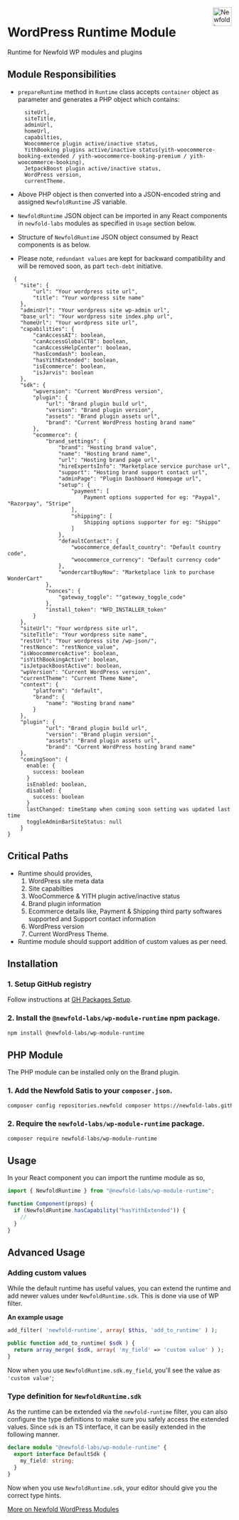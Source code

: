 <a href="https://newfold.com/" target="_blank">
    <img src="https://newfold.com/content/experience-fragments/newfold/site-header/master/_jcr_content/root/header/logo.coreimg.svg/1621395071423/newfold-digital.svg" alt="Newfold Logo" title="Newfold Digital" align="right" 
height="42" />
</a>

# WordPress Runtime Module

Runtime for Newfold WP modules and plugins

## Module Responsibilities

* `prepareRuntime` method in `Runtime` class accepts `container` object as parameter and generates a PHP object which contains:
      
        siteUrl, 
        siteTitle, 
        adminUrl, 
        homeUrl, 
        capabilties, 
        Woocommerce plugin active/inactive status, 
        YithBooking plugins active/inactive status(yith-woocommerce-booking-extended / yith-woocommerce-booking-premium / yith-woocommerce-booking), 
        JetpackBoost plugin active/inactive status, 
        WordPress version, 
        currentTheme.
      
* Above PHP object is then converted into a JSON-encoded string and assigned `NewfoldRuntime` JS variable. 
* `NewfoldRuntime` JSON object can be imported in any React components in `newfold-labs` modules as specified in `Usage` section below. 
* Structure of `NewfoldRuntime` JSON object consumed by React components is as below.
* Please note, `redundant values` are kept for backward compatibility and will be removed soon, as part `tech-debt` initiative.

```
  {
    "site": {
        "url": "Your wordpress site url",
        "title": "Your wordpress site name"
    },
    "adminUrl": "Your wordpress site wp-admin url",
    "base_url": "Your wordpress site index.php url",
    "homeUrl": "Your wordpress site url",
    "capabilities": {
        "canAccessAI": boolean,
        "canAccessGlobalCTB": boolean,
        "canAccessHelpCenter": boolean,
        "hasEcomdash": boolean,
        "hasYithExtended": boolean,
        "isEcommerce": boolean,
        "isJarvis": boolean
    },
    "sdk": {
        "wpversion": "Current WordPress version",
        "plugin": {
            "url": "Brand plugin build url",
            "version": "Brand plugin version",
            "assets": "Brand plugin assets url",
            "brand": "Current WordPress hosting brand name"
        },
        "ecommerce": {
            "brand_settings": {
                "brand": "Hosting brand value",
                "name": "Hosting brand name",
                "url": "Hosting brand page url",
                "hireExpertsInfo": "Marketplace service purchase url",
                "support": "Hosting brand support contact url",
                "adminPage": "Plugin Dashboard Homepage url",
                "setup": {
                    "payment": [
                        Payment options supported for eg: "Paypal", "Razorpay", "Stripe"
                    ],
                    "shipping": [
                        Shipping options supporter for eg: "Shippo"
                    ]
                },
                "defaultContact": {
                    "woocommerce_default_country": "Default country code",
                    "woocommerce_currency": "Default currency code"
                },
                "wondercartBuyNow": "Marketplace link to purchase WonderCart"
            },
            "nonces": {
                "gateway_toggle": ""gateway_toggle_code"
            },
            "install_token": "NFD_INSTALLER_token"
        }
    },
    "siteUrl": "Your wordpress site url",
    "siteTitle": "Your wordpress site name",
    "restUrl": "Your wordpress site /wp-json/",
    "restNonce": "restNonce_value",
    "isWoocommerceActive": boolean,
    "isYithBookingActive": boolean,
    "isJetpackBoostActive": boolean,
    "wpVersion": "Current WordPress version",
    "currentTheme": "Current Theme Name",
    "context": {
        "platform": "default",
        "brand": {
            "name": "Hosting brand name"
        }
    },
    "plugin": {
            "url": "Brand plugin build url",
            "version": "Brand plugin version",
            "assets": "Brand plugin assets url",
            "brand": "Current WordPress hosting brand name"
    },
    "comingSoon": {
      enable: {
        success: boolean
      }  
      isEnabled: boolean,
      disabled: {
        success: boolean
      }
      lastChanged: timeStamp when coming soon setting was updated last time
      toggleAdminBarSiteStatus: null
    }
}
```

## Critical Paths

* Runtime should provides, 
    1. WordPress site meta data
    2. Site capabilties
    3. WooCommerce & YITH plugin active/inactive status
    4. Brand plugin information 
    5. Ecommerce details like, Payment & Shipping third party softwares supported and Support contact information
    6. WordPress version 
    7. Current WordPress Theme.
* Runtime module should support addition of custom values as per need.

## Installation

### 1. Setup GitHub registry

Follow instructions at [GH Packages Setup](https://gist.github.com/aulisius/1a6e4961f17039d82275a6941331b021).

### 2. Install the `@newfold-labs/wp-module-runtime` npm package.

```bash
npm install @newfold-labs/wp-module-runtime
```

## PHP Module

The PHP module can be installed only on the Brand plugin.

### 1. Add the Newfold Satis to your `composer.json`.

```bash
composer config repositories.newfold composer https://newfold-labs.github.io/satis
```

### 2. Require the `newfold-labs/wp-module-runtime` package.

```bash
composer require newfold-labs/wp-module-runtime
```

## Usage

In your React component you can import the runtime module as so,

```js
import { NewfoldRuntime } from "@newfold-labs/wp-module-runtime";

function Component(props) {
  if (NewfoldRuntime.hasCapability("hasYithExtended")) {
    //
  }
}
```

## Advanced Usage

### Adding custom values

While the default runtime has useful values, you can extend the runtime and add newer values under `NewfoldRuntime.sdk`. This is done via use of WP filter.

__An example usage__

```php
add_filter( 'newfold-runtime', array( $this, 'add_to_runtime' ) );

public function add_to_runtime( $sdk ) {
  return array_merge( $sdk, array( 'my_field' => 'custom value' ) );
}
```

Now when you use `NewfoldRuntime.sdk.my_field`, you'll see the value as `'custom value'`;

### Type definition for `NewfoldRuntime.sdk`

As the runtime can be extended via the `newfold-runtime` filter, you can also configure the type definitions to make sure you safely access the extended values. Since `sdk` is an TS interface, it can be easily extended in the following manner.

```ts
declare module "@newfold-labs/wp-module-runtime" {
  export interface DefaultSdk {
    my_field: string;
  }
}
```

Now when you use `NewfoldRuntime.sdk`, your editor should give you the correct type hints.

[More on Newfold WordPress Modules](https://github.com/newfold-labs/wp-module-loader)
